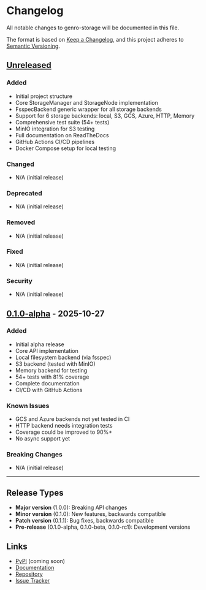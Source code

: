 # Changelog

All notable changes to genro-storage will be documented in this file.

The format is based on [Keep a Changelog](https://keepachangelog.com/en/1.0.0/),
and this project adheres to [Semantic Versioning](https://semver.org/spec/v2.0.0.html).

## [Unreleased]

### Added
- Initial project structure
- Core StorageManager and StorageNode implementation
- FsspecBackend generic wrapper for all storage backends
- Support for 6 storage backends: local, S3, GCS, Azure, HTTP, Memory
- Comprehensive test suite (54+ tests)
- MinIO integration for S3 testing
- Full documentation on ReadTheDocs
- GitHub Actions CI/CD pipelines
- Docker Compose setup for local testing

### Changed
- N/A (initial release)

### Deprecated
- N/A (initial release)

### Removed
- N/A (initial release)

### Fixed
- N/A (initial release)

### Security
- N/A (initial release)

## [0.1.0-alpha] - 2025-10-27

### Added
- Initial alpha release
- Core API implementation
- Local filesystem backend (via fsspec)
- S3 backend (tested with MinIO)
- Memory backend for testing
- 54+ tests with 81% coverage
- Complete documentation
- CI/CD with GitHub Actions

### Known Issues
- GCS and Azure backends not yet tested in CI
- HTTP backend needs integration tests
- Coverage could be improved to 90%+
- No async support yet

### Breaking Changes
- N/A (initial release)

---

## Release Types

- **Major version** (1.0.0): Breaking API changes
- **Minor version** (0.1.0): New features, backwards compatible
- **Patch version** (0.1.1): Bug fixes, backwards compatible
- **Pre-release** (0.1.0-alpha, 0.1.0-beta, 0.1.0-rc1): Development versions

## Links

- [PyPI](https://pypi.org/project/genro-storage/) (coming soon)
- [Documentation](https://genro-storage.readthedocs.io/)
- [Repository](https://github.com/genropy/genro-storage)
- [Issue Tracker](https://github.com/genropy/genro-storage/issues)

[Unreleased]: https://github.com/genropy/genro-storage/compare/v0.1.0-alpha...HEAD
[0.1.0-alpha]: https://github.com/genropy/genro-storage/releases/tag/v0.1.0-alpha
